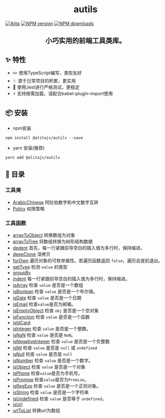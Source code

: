<h1 align="center">autils</h1>

[![Alita](https://img.shields.io/badge/alitajs-autils-blue.svg)](https://github.com/alitajs/autils)
[![NPM version](https://img.shields.io/npm/v/%40alitajs%2Fautils.svg?style=flat)](https://npmjs.org/package/@alitajs/autils)
[![NPM downloads](http://img.shields.io/npm/dm/%40alitajs%2Fautils.svg?style=flat)](https://npmjs.org/package/@alitajs/autils)

<h2 align="center">小巧实用的前端工具类库。</h2>

## ✨ 特性

* ✏️ 使用TypeScript编写，类型友好
* ✨ 源于日常项目的积累，更实用
* 🐳 使用Jest进行严格测试，更稳定
* ⚡️ 支持按需加载，请配合babel-plugin-import使用

## 📦 安装

* npm安装

```
npm install @alitajs/autils --save
```

* yarn 安装(推荐)

```
yarn add @alitajs/autils
```


## 📝 目录

<!-- 工具类!目录 -->
### 工具类
* [ArabicChinese](https://alitajs.github.io/autils/classes/arabicchinese.html) 阿拉伯数字和中文数字互转
* [Policy](https://alitajs.github.io/autils/classes/policy.html) 权限策略
<!-- 工具类i目录 -->

<!-- 工具函数!目录 -->
### 工具函数
* [arrayToObject](https://alitajs.github.io/autils/globals.html#arraytoobject) 转换数组为对象
* [arrayToTree](https://alitajs.github.io/autils/globals.html#arraytotree) 将数组转换为树形结构数据
* [dedent](https://alitajs.github.io/autils/globals.html#dedent) 首先，每一行紧跟前导空白的插入值为多行时，保持缩进。
* [deepClone](https://alitajs.github.io/autils/globals.html#deepclone) 深拷贝
* [forOwn](https://alitajs.github.io/autils/globals.html#forown) 遍历对象的可枚举属性。若遍历函数返回 `false`，遍历会提前退出。
* [getType](https://alitajs.github.io/autils/globals.html#gettype) 检测 `value` 的类型
* [groupBy](https://alitajs.github.io/autils/globals.html#groupby) 
* [indent](https://alitajs.github.io/autils/globals.html#indent) 每一行紧跟前导空白的插入值为多行时，保持缩进。
* [isArray](https://alitajs.github.io/autils/globals.html#isarray) 检查 `value` 是否是一个数组
* [isBoolean](https://alitajs.github.io/autils/globals.html#isboolean) 检查 `value` 是否是一个布尔值。
* [isDate](https://alitajs.github.io/autils/globals.html#isdate) 检查 `value` 是否是一个日期
* [isEmail](https://alitajs.github.io/autils/globals.html#isemail) 检查`value`是否为邮箱。
* [isEmptyObject](https://alitajs.github.io/autils/globals.html#isemptyobject) 检查 `obj` 是否是一个空对象
* [isFunction](https://alitajs.github.io/autils/globals.html#isfunction) 检查 `value` 是否是一个函数
* [isIdCard](https://alitajs.github.io/autils/globals.html#isidcard) 
* [isInteger](https://alitajs.github.io/autils/globals.html#isinteger) 检查 `value` 是否是一个整数。
* [isNaN](https://alitajs.github.io/autils/globals.html#isnan) 检查 `value` 是否是 `NaN`。
* [isNegativeInteger](https://alitajs.github.io/autils/globals.html#isnegativeinteger) 检查 `value` 是否是一个负整数
* [isNil](https://alitajs.github.io/autils/globals.html#isnil) 检查 `value` 是否是 `null` 或 `undefined`
* [isNull](https://alitajs.github.io/autils/globals.html#isnull) 检查 `value` 是否是 `null`
* [isNumber](https://alitajs.github.io/autils/globals.html#isnumber) 检查 `value` 是否是一个数字。
* [isObject](https://alitajs.github.io/autils/globals.html#isobject) 检查 `value` 是否是一个对象
* [isPhone](https://alitajs.github.io/autils/globals.html#isphone) 检查`value`是否为手机号。
* [isPromise](https://alitajs.github.io/autils/globals.html#ispromise) 检查`value`是否为`Promise`。
* [isRegExp](https://alitajs.github.io/autils/globals.html#isregexp) 检查 `value` 是否是一个正则对象。
* [isString](https://alitajs.github.io/autils/globals.html#isstring) 检查 `value` 是否是一个字符串
* [isUndefined](https://alitajs.github.io/autils/globals.html#isundefined) 检查 `value` 是否等于 `undefined`。
* [isUrl](https://alitajs.github.io/autils/globals.html#isurl) 
* [urlToList](https://alitajs.github.io/autils/globals.html#urltolist) 转换url为数组
<!-- 工具函数i目录 -->
